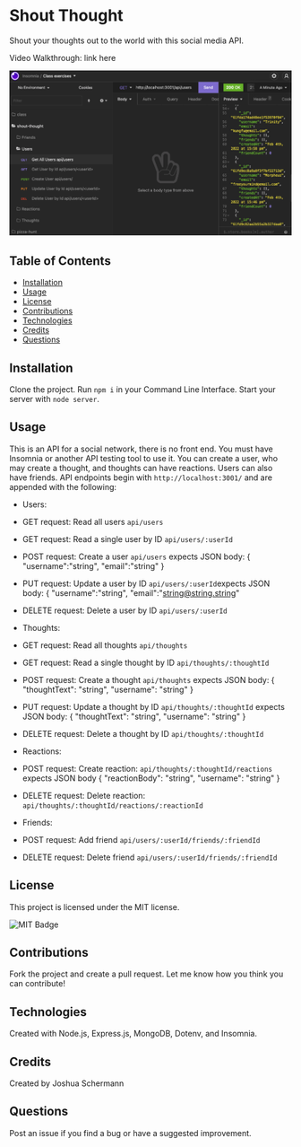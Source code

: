 # Shout Thought

Shout your thoughts out to the world with this social media API.

Video Walkthrough: link here

![Shout Thought Screenshot](./assets/images/screenshot.png)

## Table of Contents

- [Installation](#installation)
- [Usage](#usage)
- [License](#license)
- [Contributions](#contributions)
- [Technologies](#technologies)
- [Credits](#credits)
- [Questions](#questions)

## Installation

Clone the project. Run `npm i` in your Command Line Interface. Start your server with `node server`.

## Usage

This is an API for a social network, there is no front end. You must have Insomnia or another API testing tool to use it. You can create a user, who may create a thought, and thoughts can have reactions. Users can also have friends. API endpoints begin with `http://localhost:3001/` and are appended with the following:

- Users:
- GET request: Read all users `api/users`
- GET request: Read a single user by ID `api/users/:userId`
- POST request: Create a user `api/users` expects JSON body: {
  "username":"string",
  "email":"string"
  }
- PUT request: Update a user by ID `api/users/:userId`expects JSON body: {
  "username":"string",
  "email":"string@string.string"
- DELETE request: Delete a user by ID `api/users/:userId`

- Thoughts:
- GET request: Read all thoughts `api/thoughts`
- GET request: Read a single thought by ID `api/thoughts/:thoughtId`
- POST request: Create a thought `api/thoughts` expects JSON body: {
  "thoughtText": "string",
  "username": "string"
  }
- PUT request: Update a thought by ID `api/thoughts/:thoughtId` expects JSON body: {
  "thoughtText": "string",
  "username": "string"
  }
- DELETE request: Delete a thought by ID `api/thoughts/:thoughtId`

- Reactions:
- POST request: Create reaction: `api/thoughts/:thoughtId/reactions` expects JSON body {
  "reactionBody": "string",
  "username": "string"
  }
- DELETE request: Delete reaction: `api/thoughts/:thoughtId/reactions/:reactionId`

- Friends:
- POST request: Add friend `api/users/:userId/friends/:friendId`
- DELETE request: Delete friend `api/users/:userId/friends/:friendId`

## License

This project is licensed under the MIT license.

![MIT Badge](https://img.shields.io/npm/l/f)

## Contributions

Fork the project and create a pull request. Let me know how you think you can contribute!

## Technologies

Created with Node.js, Express.js, MongoDB, Dotenv, and Insomnia.

## Credits

Created by Joshua Schermann

## Questions

Post an issue if you find a bug or have a suggested improvement.
